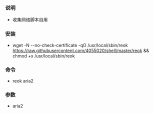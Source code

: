 ### 说明
- 收集网络脚本自用

### 安装
- wget -N --no-check-certificate -qO /usr/local/sbin/reok https://raw.githubusercontent.com/4055020/shell/master/reok && chmod +x /usr/local/sbin/reok

### 命令

- reok aria2

### 参数
- aria2
